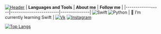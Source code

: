 [![Header ](https://raw.githubusercontent.com/Userror101/Userror101/main/Assets/NewHeader.jpg)](https://github.com/Userror101)
| **Languages and Tools**     | **About me** | **Follow me** | 
|------------------|-------------------------|---------------|
![Swift](https://img.shields.io/badge/-Swift-2c2d2c?style=for-the-badge&logo=Swift) ![Python](https://img.shields.io/badge/-Python-2c2d2c?style=for-the-badge&logo=Python) | 🔭 I’m currently learning Swift |  [![Vk](https://img.shields.io/badge/-Vk-2c2d2c?style=for-the-badge&logo=Vk)](https://vk.com/userror)  [![Instagram](https://img.shields.io/badge/-Instagram-2c2d2c?style=for-the-badge&logo=Instagram)](https://www.instagram.com/_userror_/)

[![Top Langs](https://github-readme-stats.vercel.app/api/top-langs/?username=Userror101&layout=compact&theme=graywhite&show_icons=true)](https://github.com/Userror101)
